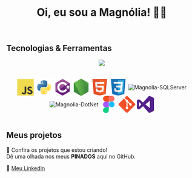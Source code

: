<h1 align="center">Oi, eu sou a Magnólia! 👩‍💻</h1>

<br>

##  Tecnologias & Ferramentas

<p align="center">
  <img height="300em" src="https://github-readme-stats.vercel.app/api/top-langs/?username=magnoliahn&layout=compact&langs_count=8&theme=radical"/>
</p>

<div style="display: inline_block" align="center"><br>
  <img align="center" alt="Magnolia-Js" height="45" width="45" src="https://raw.githubusercontent.com/devicons/devicon/master/icons/javascript/javascript-original.svg">
  <img align="center" alt="Magnolia-Py" height="45" width="45" src="https://raw.githubusercontent.com/devicons/devicon/master/icons/python/python-original.svg">
  <img align="center" alt="Magnolia-Csharp" height="45" width="45" src="https://raw.githubusercontent.com/devicons/devicon/master/icons/csharp/csharp-original.svg">
  <img align="center" alt="Magnolia-Nodejs" height="45" width="45" src="https://raw.githubusercontent.com/devicons/devicon/master/icons/nodejs/nodejs-original.svg">
  <img align="center" alt="Magnolia-HTML" height="45" width="45" src="https://raw.githubusercontent.com/devicons/devicon/master/icons/html5/html5-original.svg">
  <img align="center" alt="Magnolia-CSS" height="45" width="45" src="https://raw.githubusercontent.com/devicons/devicon/master/icons/css3/css3-original.svg">
  <img align="center" alt="Magnolia-SQLServer" height="45" width="45" src="https://cdn.jsdelivr.net/gh/devicons/devicon/icons/microsoftsqlserver/microsoftsqlserver-plain.svg">
  <img align="center" alt="Magnolia-DotNet" height="45" width="45" src="https://cdn.jsdelivr.net/gh/devicons/devicon/icons/dot-net/dot-net-plain-wordmark.svg">
  <img align="center" alt="Magnolia-Figma" height="45" width="45" src="https://raw.githubusercontent.com/devicons/devicon/master/icons/figma/figma-original.svg">
  <img align="center" alt="Magnolia-Git" height="45" width="45" src="https://raw.githubusercontent.com/devicons/devicon/master/icons/git/git-original.svg">
  <img align="center" alt="Magnolia-VS" height="45" width="45" src="https://raw.githubusercontent.com/devicons/devicon/master/icons/visualstudio/visualstudio-plain.svg">
</div>

<br>



##  Meus projetos

📂 Confira os projetos que estou criando!  
Dê uma olhada nos meus **PINADOS** aqui no GitHub.

🔗 [Meu LinkedIn](https://www.linkedin.com/in/magn%C3%B3lia-hiller/)
<br>

